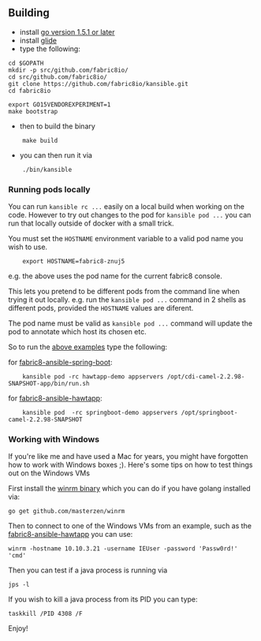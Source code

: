 ## Building
 
 * install [go version 1.5.1 or later](https://golang.org/doc/install)
 * install [glide](https://github.com/Masterminds/glide#install)
 * type the following:
 
```
cd $GOPATH
mkdir -p src/github.com/fabric8io/
cd src/github.com/fabric8io/
git clone https://github.com/fabric8io/kansible.git
cd fabric8io

export GO15VENDOREXPERIMENT=1
make bootstrap
```

 * then to build the binary
     
 ```
     make build
 ```
     
 * you can then run it via
 
 ```    
     ./bin/kansible
 ```

### Running pods locally

You can run `kansible rc ...` easily on a local build when working on the code. However to try out changes to the pod for `kansible pod ...` you can run that locally outside of docker with a small trick.

You must set the `HOSTNAME` environment variable to a valid pod name you wish to use.

```
    export HOSTNAME=fabric8-znuj5
```

e.g. the above uses the pod name for the current fabric8 console.

This lets you pretend to be different pods from the command line when trying it out locally. e.g. run the `kansible pod ...` command in 2 shells as different pods, provided the `HOSTNAME` values are diferent.

The pod name must be valid as `kansible pod ...` command will update the pod to annotate which host its chosen etc.

So to run the [above examples](#running-kansible) type the following:

for [fabric8-ansible-spring-boot](https://github.com/fabric8io/fabric8-ansible-spring-boot):
    
```    
    kansible pod -rc hawtapp-demo appservers /opt/cdi-camel-2.2.98-SNAPSHOT-app/bin/run.sh
```      

for [fabric8-ansible-hawtapp](https://github.com/fabric8io/fabric8-ansible-hawtapp):

```    
    kansible pod  -rc springboot-demo appservers /opt/springboot-camel-2.2.98-SNAPSHOT
```      

### Working with Windows

If you're like me and have used a Mac for years, you might have forgotten how to work with Windows boxes ;). Here's some tips on how to test things out on the Windows VMs

First install the [winrm binary](http://github.com/masterzen/winrm/) which you can do if you have golang installed via:


    go get github.com/masterzen/winrm
    

Then to connect to one of the Windows VMs from an example, such as the [fabric8-ansible-hawtapp](https://github.com/fabric8io/fabric8-ansible-hawtapp) you can use:
 
    winrm -hostname 10.10.3.21 -username IEUser -password 'Passw0rd!' 'cmd'
    

Then you can test if a java process is running via
    
    jps -l

If you wish to kill a java process from its PID you can type:
    
    taskkill /PID 4308 /F
    
Enjoy!    

